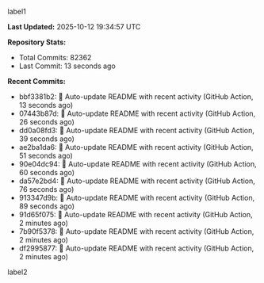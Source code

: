 
label1 
<!-- ACTIVITY_START -->
**Last Updated:** 2025-10-12 19:34:57 UTC

**Repository Stats:**
- Total Commits: 82362
- Last Commit: 13 seconds ago

**Recent Commits:**
- bbf3381b2: 🤖 Auto-update README with recent activity (GitHub Action, 13 seconds ago)
- 07443b87d: 🤖 Auto-update README with recent activity (GitHub Action, 26 seconds ago)
- dd0a08fd3: 🤖 Auto-update README with recent activity (GitHub Action, 39 seconds ago)
- ae2ba1da6: 🤖 Auto-update README with recent activity (GitHub Action, 51 seconds ago)
- 90e04dc94: 🤖 Auto-update README with recent activity (GitHub Action, 60 seconds ago)
- da57e2bd4: 🤖 Auto-update README with recent activity (GitHub Action, 76 seconds ago)
- 913347d9b: 🤖 Auto-update README with recent activity (GitHub Action, 89 seconds ago)
- 91d65f075: 🤖 Auto-update README with recent activity (GitHub Action, 2 minutes ago)
- 7b90f5378: 🤖 Auto-update README with recent activity (GitHub Action, 2 minutes ago)
- df2995877: 🤖 Auto-update README with recent activity (GitHub Action, 2 minutes ago)
<!-- ACTIVITY_END -->

label2
